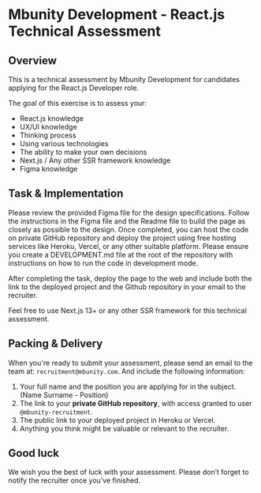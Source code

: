 # Mbunity Development - React.js Technical Assessment

## Overview

This is a technical assessment by Mbunity Development for candidates applying for the React.js Developer role.

The goal of this exercise is to assess your:

- React.js knowledge
- UX/UI knowledge
- Thinking process
- Using various technologies
- The ability to make your own decisions
- Next.js / Any other SSR framework knowledge
- Figma knowledge

## Task & Implementation

Please review the provided Figma file for the design specifications. Follow the instructions in the Figma file and the Readme file to build the page as closely as possible to the design. Once completed, you can host the code on private GitHub repository and deploy the project using free hosting services like Heroku, Vercel, or any other suitable platform. Please ensure you create a DEVELOPMENT.md file at the root of the repository with instructions on how to run the code in development mode.

After completing the task, deploy the page to the web and include both the link to the deployed project and the Github repository in your email to the recruiter.

Feel free to use Next.js 13+ or any other SSR framework for this technical assessment.

## Packing & Delivery

When you're ready to submit your assessment, please send an email to the team at: `recruitment@mbunity.com`. And include the following information:

1. Your full name and the position you are applying for in the subject. (Name Surname - Position)
2. The link to your **private GitHub repository**, with access granted to user `@mbunity-recruitment`.
3. The public link to your deployed project in Heroku or Vercel.
4. Anything you think might be valuable or relevant to the recruiter.

## Good luck

We wish you the best of luck with your assessment. Please don’t forget to notify the recruiter once you’ve finished.
